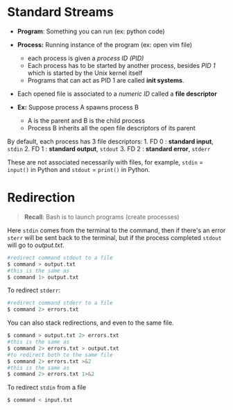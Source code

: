# Standard Streams

- **Program**: Something you can run (ex: python code)
- **Process:** Running instance of the program (ex: open vim file)
	- each process is given a *process ID (PID)*
	- Each process has to be started by another process, besides *PID 1* which is started by the Unix kernel itself
	- Programs that can act as PID 1 are called **init systems**.

- Each opened file is associated to a *numeric ID* called a **file descriptor**
- **Ex:** Suppose process A spawns process B
	- A is the parent and B is the child process
	- Process B inherits all the open file descriptors of its parent

By default, each process has 3 file descriptors: 
	1. FD 0 : **standard input**, `stdin`
	2. FD 1 : **standard output**, `stdout`
	3. FD 2 : **standard error**, `stderr`

These are not associated necessarily with files, for example, `stdin` = `input()` in Python and `stdout` = `print()` in Python.

# Redirection

>**Recall**: Bash is to launch programs (create processes)

Here `stdin` comes from the terminal to the command, then if there's an error `sterr` will be sent back to the terminal, but if the process completed `stdout` will go to *output.txt*.

```bash
#redirect command stdout to a file
$ command > output.txt
#this is the same as
$ command 1> output.txt
```

To redirect `stderr`:
```bash
#redirect command stderr to a file
$ command 2> errors.txt
```

You can also stack redirections, and even to the same file.
```bash
$ command > output.txt 2> errors.txt
#this is the same as
$ command 2> errors.txt > output.txt
#to redirect both to the same file
$ command 2> errors.txt >&2
#this is the same as
$ command 2> errors.txt 1>&2
```

To redirect `stdin` from a file
```bash
$ command < input.txt
```
